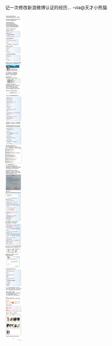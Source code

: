






记一次修改新浪微博认证的经历... -via@天才小熊猫

![9eb6e3da9ad844b6a11a2d88b42d7609.jpg](https://raw.githubusercontent.com/wxlzmt/cdn1/master/ext/qw/groups/40026/9eb6e3da9ad844b6a11a2d88b42d7609.jpg)















